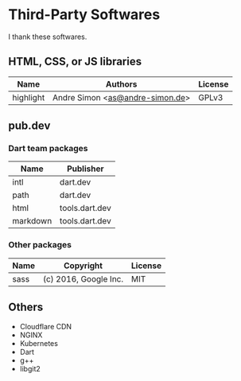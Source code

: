 # Third-Party Softwares
I thank these softwares.
## HTML, CSS, or JS libraries
|Name|Authors|License|
|---|---|---|
|highlight|Andre Simon &lt;as@andre-simon.de&gt;|GPLv3|
## pub.dev
### Dart team packages
|Name|Publisher|
|---|---|
|intl|dart.dev|
|path|dart.dev|
|html|tools.dart.dev|
|markdown|tools.dart.dev|
### Other packages
|Name|Copyright|License|
|---|---|---|
|sass|(c) 2016, Google Inc.|MIT|
## Others
* Cloudflare CDN
* NGINX
* Kubernetes
* Dart
* g++
* libgit2